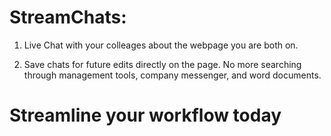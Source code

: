# StreamChats: 

1) Live Chat with your colleages about the webpage you are both on.

2) Save chats for future edits directly on the page. No more searching through management tools, company messenger, and word documents.

# Streamline your workflow today
